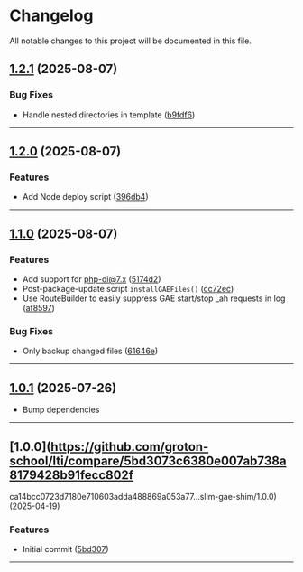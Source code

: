 <!--- BEGIN HEADER -->
# Changelog

All notable changes to this project will be documented in this file.
<!--- END HEADER -->

## [1.2.1](https://github.com/groton-school/slim-gae-shim/compare/v1.2.0...v1.2.1) (2025-08-07)

### Bug Fixes

* Handle nested directories in template ([b9fdf6](https://github.com/groton-school/slim-gae-shim/commit/b9fdf674706bba11f7f9e3e0c91b93b17b01a8d3))


---

## [1.2.0](https://github.com/groton-school/slim-gae-shim/compare/v1.1.0...v1.2.0) (2025-08-07)

### Features

* Add Node deploy script ([396db4](https://github.com/groton-school/slim-gae-shim/commit/396db4999870a8387d589537263a790b5149520d))


---

## [1.1.0](https://github.com/groton-school/slim-gae-shim/compare/v1.0.1...v1.1.0) (2025-08-07)

### Features

* Add support for php-di@7.x ([5174d2](https://github.com/groton-school/slim-gae-shim/commit/5174d2c5cc1c1f6076e714135a6875b4d37c2dc4))
* Post-package-update script `installGAEFiles()` ([cc72ec](https://github.com/groton-school/slim-gae-shim/commit/cc72ecce9f265e1a93af0f6cb3056f57530e26dc))
* Use RouteBuilder to easily suppress GAE start/stop _ah requests in log ([af8597](https://github.com/groton-school/slim-gae-shim/commit/af8597dd2b0d91bfd0c129e0565bd4366e1d47a8))

### Bug Fixes

* Only backup changed files ([61646e](https://github.com/groton-school/slim-gae-shim/commit/61646e3956ce41e46fe585140959ad246f3073c6))


---

## [1.0.1](https://github.com/groton-school/lti.slim-gae-shim/compare/v1.0.0...v1.0.1) (2025-07-26)

- Bump dependencies

---

## [1.0.0](https://github.com/groton-school/lti/compare/5bd3073c6380e007ab738a8179428b91fecc802f

ca14bcc0723d7180e710603adda488869a053a77...slim-gae-shim/1.0.0) (2025-04-19)

### Features

- Initial commit ([5bd307](https://github.com/groton-school/lti/commit/5bd3073c6380e007ab738a8179428b91fecc802f))

---
